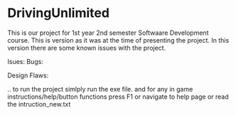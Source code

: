 # DrivingUnlimited

This is our project for 1st year 2nd semester Softwaare Development course.
This is version as it was at the time of presenting the project.
In this version there are some known issues with the project.

Isues:
Bugs:

Design Flaws:


..
to run the project simlply run the exe file.
and for any in game instructions/help/button functions press F1 or navigate to help page or read the intruction_new.txt
